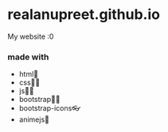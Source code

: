 # realanupreet.github.io
My website :0

### made with
 
- html🤶
- css🧙‍♂️
- js👨‍🔧
- bootstrap💆‍♂️
- bootstrap-icons👓
- animejs🚀